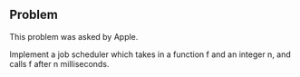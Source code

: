 Problem
-------

This problem was asked by Apple.

Implement a job scheduler which takes in a function f and an integer n, and calls f after n milliseconds.
